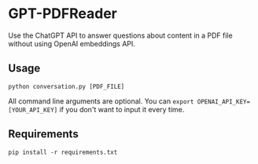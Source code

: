 # GPT-PDFReader

Use the ChatGPT API to answer questions about content in a PDF file without using OpenAI embeddings API.

## Usage

```console
python conversation.py [PDF_FILE]
```

All command line arguments are optional. You can `export OPENAI_API_KEY=[YOUR_API_KEY]` if you don't want to input it every time.

## Requirements

```console
pip install -r requirements.txt
```
